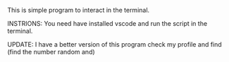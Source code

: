 This is simple program to interact in the terminal. 

INSTRIONS:
You need have installed vscode and run the script in the terminal.

UPDATE:
I have a better version of this program check my profile and find (find the number random and)

